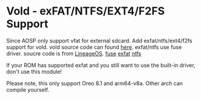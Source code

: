 # Vold - exFAT/NTFS/EXT4/F2FS Support

Since AOSP only support vfat for external sdcard. Add exfat/ntfs/ext4/f2fs support for vold.
vold source code can found [here](https://github.com/noname8964/system_vold).
exfat/ntfs use fuse driver.
soucre code is from [LineageOS](https://github.com/LineageOS).
[fuse](https://github.com/LineageOS/android_external_fuse)
[exfat](https://github.com/LineageOS/android_external_exfat)
[ntfs](https://github.com/LineageOS/android_external_ntfs-3g)

If your ROM has supported exfat and you still want to use the built-in driver, don't use this module!

Please note, this only support Oreo 8.1 and arm64-v8a. Other arch can compile yourself.
